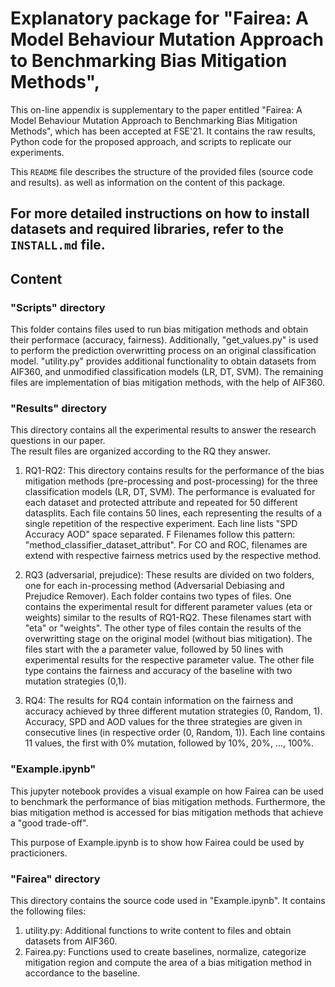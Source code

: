 # Explanatory package for "Fairea: A Model Behaviour Mutation Approach to Benchmarking Bias Mitigation Methods",
This on-line appendix is supplementary to the paper entitled "Fairea: A Model Behaviour Mutation Approach to Benchmarking Bias Mitigation Methods", which has been accepted at FSE'21. It contains the raw results, Python code for the proposed approach, and scripts to replicate our experiments. 

This `README` file describes the structure of the provided files (source code and results). as well as information on the content of this package.

For more detailed instructions on how to install datasets and required libraries, refer to the `INSTALL.md` file.
---

## Content

### "Scripts" directory
This folder contains files used to run bias mitigation methods and obtain their performace (accuracy, fairness). Additionally, "get_values.py" is used to perform the prediction overwritting process on an original classification model.
"utility.py" provides additional functionality to obtain datasets from AIF360, and unmodified classification models (LR, DT, SVM).
The remaining files are implementation of bias mitigation methods, with the help of AIF360.

### "Results" directory

This directory contains all the experimental results to answer the research questions in our paper.  
The result files are organized according to the RQ they answer. 
1. RQ1-RQ2: This directory contains results for the performance of the bias mitigation methods (pre-processing and post-processing) for the three classification models (LR, DT, SVM). The performance is evaluated for each dataset and protected attribute and repeated for 50 different datasplits.
Each file contains 50 lines, each representing the results of a single repetition of the respective experiment. Each line lists "SPD Accuracy AOD" space separated. F
Filenames follow this pattern: "method_classifier_dataset_attribut". For CO and ROC, filenames are extend with respective fairness metrics used by the respective method.

2. RQ3 (adversarial, prejudice): These results are divided on two folders, one for each in-processing method (Adversarial Debiasing and Prejudice Remover).
	Each folder contains two types of files. 
	One contains the experimental result for different parameter values (eta or weights) similar to the results of RQ1-RQ2. These filenames start with "eta" or "weights".
    The other type of files contain the results of the overwritting stage on the original model (without bias mitigation).
	The files start with the a parameter value, followed by 50 lines with experimental results for the respective parameter value.
	The other file type contains the fairness and accuracy of the baseline with two mutation strategies (0,1).
3. RQ4:	The results for RQ4 contain information on the fairness and accuracy achieved by three different mutation strategies (0, Random, 1).
Accuracy, SPD and AOD values for the three strategies are given in consecutive lines (in respective order (0, Random, 1)).
	Each line contains 11 values, the first with 0% mutation, followed by 10%, 20%, ..., 100%.

### "Example.ipynb"
This jupyter notebook provides a visual example on how Fairea can be used to benchmark the performance of bias mitigation methods. Furthermore, the bias mitigation method is accessed for bias mitigation methods that achieve a "good trade-off".

This purpose of Example.ipynb is to show how Fairea could be used by practicioners.
### "Fairea" directory
This directory contains the source code used in "Example.ipynb".
It contains the following files:

1. utility.py: Additional functions to write content to files and obtain datasets from AIF360.
2. Fairea.py: Functions used to create baselines, normalize, categorize mitigation region and compute the area of a bias mitigation method in accordance to the baseline.

